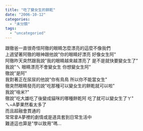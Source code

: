 ```yaml
---
title: "吃了變女生的餅乾"
date: "2006-10-12"
categories: 
  - "未分類"
tags: 
  - "uncategoried"
---
```


跟徹爸一直很奇怪阿徹的眼睛怎麼漂亮的這麼不像我們  
上週望著阿徹的眼神跟他說"你的眼睛好漂亮 好像女生阿"  
阿徹昨天突然跟我說"我的眼睛越來越漂亮了 是不是就快要變女生了"  
我說"ㄟ 眼睛漂亮不會變女生 你想變女生阿"  
徹說"是阿"  
我對著正在尿尿的他說"你有鳥鳥 所以你不能當女生"  
徹突然眼睛發亮的說"吃那種可以變女生的餅乾就可以啦"  
我說"啥米?"  
徹說"吃大雄吃了後變成貓咪的哪種餅乾阿 吃了就可以變女生了ㄚ"  
ㄟ~A夢果然看太多了  
而且超融會貫通的  
常常拿A夢裡的劇情或是道具套到日常生活中  
難道這也算是"學以致用"嗎...
